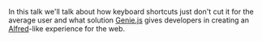 In this talk we'll talk about how keyboard shortcuts just don't cut it for the average user and what solution
[Genie.js](http://kent.doddsfamily.us/genie) gives developers in creating an [Alfred](http://www.alfredapp.com/)-like
experience for the web.